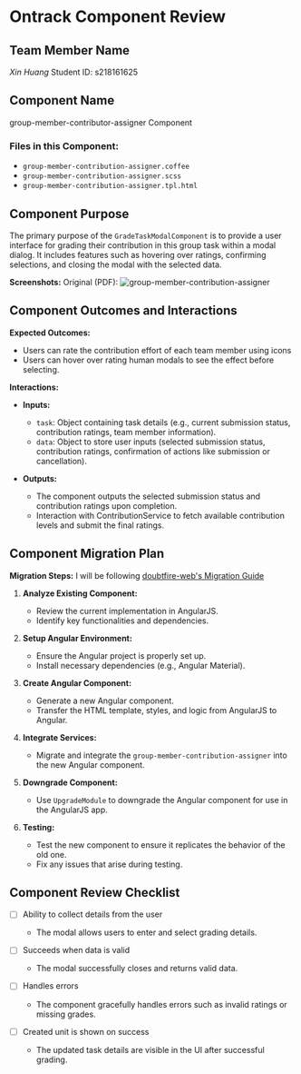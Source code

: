 # Ontrack Component Review

## Team Member Name
*Xin Huang*
Student ID: s218161625

## Component Name
group-member-contributor-assigner Component

### Files in this Component:
- `group-member-contribution-assigner.coffee`
- `group-member-contribution-assigner.scss`
- `group-member-contribution-assigner.tpl.html`

## Component Purpose
The primary purpose of the `GradeTaskModalComponent` is to provide a user interface for grading their contribution in this group task within a modal dialog. It includes features such as hovering over ratings, confirming selections, and closing the modal with the selected data.

**Screenshots:**
Original (PDF): ![group-member-contribution-assigner](Resources/group-member-contribution-assigner.jpg)

## Component Outcomes and Interactions

**Expected Outcomes:**
- Users can rate the contribution effort of each team member using icons
- Users can hover over rating human modals to see the effect before selecting.

**Interactions:**
- **Inputs:** 
  - `task`: Object containing task details (e.g., current submission status, contribution ratings, team member information).
  - `data`: Object to store user inputs (selected submission status, contribution ratings, confirmation of actions like submission or cancellation).

- **Outputs:**
  - The component outputs the selected submission status and contribution ratings upon completion.
  - Interaction with ContributionService to fetch available contribution levels and submit the final ratings.

## Component Migration Plan

**Migration Steps:**
I will be following
[doubtfire-web's Migration Guide](https://github.com/thoth-tech/doubtfire-web/blob/e70f4c7cd1395eaab942ee389788f75f92e985c9/MIGRATION-GUIDE.md)

1. **Analyze Existing Component:**
   - Review the current implementation in AngularJS.
   - Identify key functionalities and dependencies.

2. **Setup Angular Environment:**
   - Ensure the Angular project is properly set up.
   - Install necessary dependencies (e.g., Angular Material).

3. **Create Angular Component:**
   - Generate a new Angular component.
   - Transfer the HTML template, styles, and logic from AngularJS to Angular.

4. **Integrate Services:**
   - Migrate and integrate the `group-member-contribution-assigner` into the new Angular component.

5. **Downgrade Component:**
   - Use `UpgradeModule` to downgrade the Angular component for use in the AngularJS app.

6. **Testing:**
   - Test the new component to ensure it replicates the behavior of the old one.
   - Fix any issues that arise during testing.


## Component Review Checklist

- [ ] Ability to collect details from the user
  - The modal allows users to enter and select grading details.

- [ ] Succeeds when data is valid
  - The modal successfully closes and returns valid data.

- [ ] Handles errors
  - The component gracefully handles errors such as invalid ratings or missing grades.

- [ ] Created unit is shown on success
  - The updated task details are visible in the UI after successful grading.